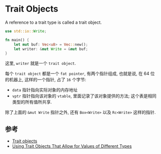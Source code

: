 # Trait Objects

A reference to a trait type is called a trait object.

```rust
use std::io::Write;

fn main() {
    let mut buf: Vec<u8> = Vec::new();
    let writer: &mut Write = &mut buf;
}
```

这里, `writer` 就是一个 `trait object`.

每个 `trait object` 都是一个 `fat pointer`, 有两个指针组成, 也就是说, 在 64 位的机器上,
这样的一个指针, 占了 `16` 个字节:

- `data` 指针指向实际对象的内存地址
- `vptr` 指针指向该对象的 `vtable`, 里面记录了该对象提供的方法; 这个表是相同类型的所有值所共享.

除了上面的 `&mut Write` 指针之外, 还有 `Box<Write>` 以及 `Rc<Write>` 这样的指针.

## 参考

- [Trait objects](https://doc.rust-lang.org/reference/types/trait-object.html)
- [Using Trait Objects That Allow for Values of Different Types](https://doc.rust-lang.org/book/ch17-02-trait-objects.html)